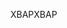 <span data-ttu-id="11bf2-101">XBAP</span><span class="sxs-lookup"><span data-stu-id="11bf2-101">XBAP</span></span>